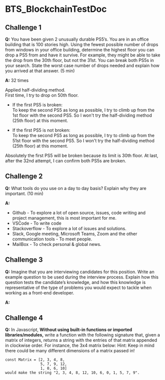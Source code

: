 # BTS_BlockchainTestDoc

## Challenge 1
**Q:** You have been given 2 unusually durable PS5’s. You are in an office building that is
100 stories high. Using the fewest possible number of drops from windows in your office
building, determine the highest floor you can drop a PS5 from and have it survive. For
example, they might be able to take the drop from the 30th floor, but not the 31st. You
can break both PS5s in your search. State the worst case number of drops needed and
explain how you arrived at that answer. (5 min)

**A:** 32 times

Applied half-dividing method.<br>
First time, I try to drop on 50th floor.

- If the first PS5 is broken:<br>
  To keep the second PS5 as long as possible, I try to climb up from the 1st floor with the second PS5.
  So I won't try the half-dividing method (25th floor) at this moment.

- If the first PS5 is not broken:<br>
  To keep the second PS5 as long as possible, I try to climb up from the 51st floor with the second PS5.
  So I won't try the half-dividing method (25th floor) at this moment.

Absolutely the first PS5 will be broken because its limit is 30th floor.
At last,  after the 32nd attempt, I can confirm both PS5s are broken.

## Challenge 2
**Q:** What tools do you use on a day to day basis? Explain why they are important.  (10 min)

**A:**
  - Github - To explore a lot of open source, issues, code writing and project management, this is most important for me.
  - VSCode - To write code
  - Stackoverflow - To explore a lot of issues and solutions.
  - Slack, Google meeting, Microsoft Teams, Zoom and the other communication tools - To meet people.
  - MailBox - To check personal & global news.

## Challenge 3
**Q:** Imagine that you are interviewing candidates for this position. Write an example
question to be used during the interview process. Explain how this question tests the
candidate’s knowledge, and how this knowledge is representative of the type of problems
you would expect to tackle when working as a front-end developer.

**A:**

## Challenge 4
**Q:** In Javascript, **Without using built-in functions or imported libraries/modules,** write
a function with the following signature that, given a matrix of integers, returns a string
with the entries of that matrix appended in clockwise order. For instance, the 3x4 matrix
below:
Hint: Keep in mind there could be many different dimensions of a matrix passed in!

```
const Matrix = [2, 3, 4, 8,
                5, 7, 9, 12,
                1, 0, 6, 10]
would make the string "2, 3, 4, 8, 12, 10, 6, 0, 1, 5, 7, 9".
```